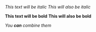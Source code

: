 *This text will be italic*
_This will also be italic_

**This text will be bold**
__This will also be bold__

*You ***can*** combine them*
